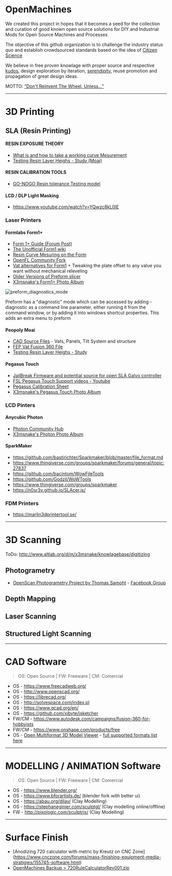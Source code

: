 # OpenMachines

We created this project in hopes that it becomes a seed for the collection and curation of good known open source solutions for DIY and Industrial Mods for Open Source Machines and Processes

The objective of this github organization is to challenge the industry status quo and establish crowdsourced standards based on the idea of [Citizen Science](https://en.wikipedia.org/wiki/Citizen_science)

We believe in free proven knowlage with proper source and respective [kudos](https://en.wikipedia.org/wiki/Kudos), design exploration by iteration, [serendipity](https://en.wikipedia.org/wiki/Serendipity), reuse promotion and propagation of great design ideas. 

MOTTO: ["Don't Reinvent The Wheel, Unless..."](https://blog.codinghorror.com/dont-reinvent-the-wheel-unless-you-plan-on-learning-more-about-wheels/)

------------------------------------------------------------

# 3D Printing

## SLA (Resin Printing)

#### RESIN EXPOSURE THEORY
- [What is and how to take a working curve Mesurement](https://www.instructables.com/id/How-to-Take-a-Working-Curve-Measurement-and-Create/)
- [Testing Resin Layer Heighs - Study (Moai)](https://forum.peopoly.net/t/in-search-for-the-perfect-layer-height/1956/19)

#### RESIN CALIBRATION TOOLS
- [GO-NOGO Resin tolerance Testing model](https://www.thingiverse.com/thing:3425486)

#### LCD / DLP Light Masking
- https://www.youtube.com/watch?v=YQwzc8kL0lE


### Laser Printers

#### Formlabs Form1+

- [Form 1+ Guide (Forum Post)](https://forum.formlabs.com/t/retro-form-1-guide/16904)
- [The Unofficial Form1 wiki](http://form1printer.pbworks.com/w/page/73436192/The%20Unofficial%20Form1%20wiki)
- [Resin Curve Mesuring on the Form](https://www.instructables.com/id/Making-a-Working-Curve-Measurement-on-the-Form1/)
- [OpenFL Community Fork](https://github.com/opensourcemanufacturing/OpenFL)
- [Vat alternatives for Form1](https://forum.formlabs.com/t/peopoly-moai-fep-vat-in-form1-1-without-mechanical-levelling/22369?u=x3msnake) + Tweaking the plate offset to any value you want without mechanical releveling
- [Older Versions of Preform slicer](http://form1printer.pbworks.com/w/page/73473032/PreForm%20Tips%2C%20Tricks%2C%20and%20Version%20History?fbclid=IwAR3Lqit8WW5Hi2pzdmGExpFBITcG-LmejZf46HYJqN-EKS-17r2-xSBpCXY)
- [X3msnake's Form1+ Photo Album](https://photos.app.goo.gl/cRBBhAM5fRQmBn516)

![preform_diagnostics_mode](http://form1printer.pbworks.com/f/1393518844/laser_spot_test.jpg)

Preform has a "diagnostic" mode which can be accessed by adding  -diagnostic as a command line parameter, either running it from the command window, or by adding it into windows shortcut properties. This adds an extra menu to preform 


#### Peopoly Moai

- [CAD Source Files](https://wiki.peopoly.net/doku.php?id=moai-design) - Vats, Panels, Tilt System and structure
- [FEP Vat Fusion 360 File](https://a360.co/2EZiATj)
- [Testing Resin Layer Heighs - Study](https://forum.peopoly.net/t/in-search-for-the-perfect-layer-height/1956/19)

#### Pegasus Touch

- [JailBreak Firmware and potential source for open SLA Galvo controller](https://github.com/doobie42/OpenPegasus)
- [FSL Pegasus Touch Support videos - Youtube](https://www.youtube.com/playlist?list=PLRhV54_kAGWTsPdzRNcGqUWNiridHccYr)
- [Pegasus Calibration Sheet](https://github.com/doobie42/OpenPegasus/files/3299381/calibration_pattern.pdf)
- [X3msnake's Pegasus Touch Photo Album](https://photos.app.goo.gl/jAxs5vE5puoAWkZZ8)

### LCD Pinters

#### Anycubic Photon

- [Photon Community Hub](www.photonsters.org)
- [X3msnake's Photon Photo Album](https://photos.app.goo.gl/24FuZ97FUJk6An763)

#### SparkMaker

- https://github.com/bastirichter/Sparkmaker/blob/master/file_format.md
- https://www.thingiverse.com/groups/sparkmaker/forums/general/topic:27837
- https://github.com/bacintom/WowFileTools
- https://github.com/Godzil/WoWTools
- https://www.thingiverse.com/groups/sparkmaker
- https://n0sr3v.github.io/SLAcer.js/


### FDM Printers

- https://marlin3dprintertool.se/

------------------------------------------------------------
# 3D Scanning

ToDo: http://www.altlab.org/d/m/x3msnake/knowlagebase/digitizing

## Photogrametry

- [OpenScan Photogrametry Project by Thomas Samoht](https://www.openscan.eu/?lang=en) - [Facebook Group](https://www.facebook.com/groups/142108429832711/)

## Depth Mapping

## Laser Scanning

## Structured Light Scanning

------------------------------------------------------------
# CAD Software

> OS: Open Source | FW: Freeware | CM: Comercial

- OS - https://www.freecadweb.org/
- OS - http://www.openscad.org/
- OS - https://librecad.org/
- OS - http://solvespace.com/index.pl
- OS - https://www.qcad.org/en/
- OS - https://github.com/xibyte/jsketcher
- FW/CM - https://www.autodesk.com/campaigns/fusion-360-for-hobbyists
- FW/CM - https://www.onshape.com/products/free
- OS - [Open Multiformat 3D Model Viewer](http://www.open3mod.com/) - [full supported formats list here](http://assimp.sourceforge.net/main_features_formats.html)

------------------------------------------------------------
# MODELLING / ANIMATION Software

> OS: Open Source | FW: Freeware | CM: Comercial

- OS - https://www.blender.org/
- OS - https://www.bforartists.de/ (blender fork with better ui)
- OS - https://abau.org/dilay/ (Clay Modelling)
- OS - https://stephaneginier.com/sculptgl/ (Clay modelling online/offline)
- FW - http://pixologic.com/sculptris/ (Clay Modelling)


------------------------------------------------------------

# Surface Finish

- [Anodizing 720 calculator with metric by Kreutz on CNC Zone] (https://www.cnczone.com/forums/mass-finishing-equipment-media-stratigies/155745-software.html)
- [OpenMachines Backup > 720RuleCalculatorRev001.zip](https://github.com/opensourcemanufacturing/OpenMachines/files/3101791/720RuleCalculatorRev001.zip)


